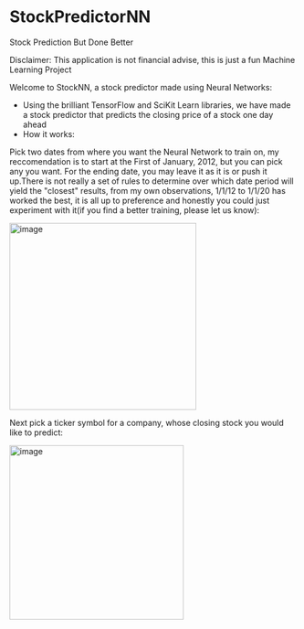 # StockPredictorNN

Stock Prediction But Done Better


Disclaimer: This application is not financial advise, this is just a fun Machine Learning Project



Welcome to StockNN, a stock predictor made using Neural Networks:

- Using the brilliant TensorFlow and SciKit Learn libraries, we have made a stock predictor that predicts the closing price of a stock one day ahead
- How it works:
  
Pick two dates from where you want the Neural Network to train on, my reccomendation is to start at the First of January, 2012, but you can pick any you want. For the ending date, you may leave it as it is or push it up.There is not really a set of rules to determine over which date period will yield the "closest" results, from my own observations, 1/1/12 to 1/1/20 has worked the best, it is all up to preference and honestly you could just experiment with it(if you find a better training, please let us know):

<img width="327" alt="image" src="https://user-images.githubusercontent.com/25334323/113241763-52a45200-927d-11eb-99a9-ee8fdcada20a.png">


  

Next pick a ticker symbol for a company, whose closing stock you would like to predict:

<img width="305" alt="image" src="https://user-images.githubusercontent.com/25334323/113241805-6780e580-927d-11eb-9724-6e0ad950a0ce.png">

